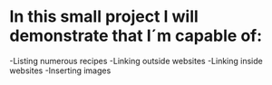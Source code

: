 # In this small project I will demonstrate that I´m capable of:
-Listing numerous recipes
-Linking outside websites
-Linking inside websites
-Inserting images